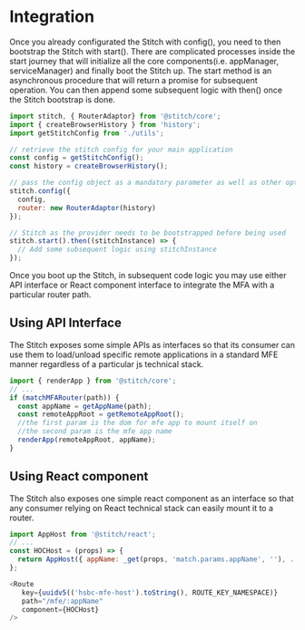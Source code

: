 # Integration

Once you already configurated the Stitch with config(), you need to then bootstrap the Stitch with start(). There are complicated processes inside the start journey that will initialize all the core components(i.e. appManager, serviceManager) and finally boot the Stitch up. The start method is an asynchronous procedure that will return a promise for subsequent operation. You can then append some subsequent logic with then() once the Stitch bootstrap is done.

```javascript
import stitch, { RouterAdaptor} from '@stitch/core';
import { createBrowserHistory } from 'history';
import getStitchConfig from './utils';

// retrieve the stitch config for your main application
const config = getStitchConfig(); 
const history = createBrowserHistory();

// pass the config object as a mandatory parameter as well as other optional objects
stitch.config({
  config,
  router: new RouterAdaptor(history) 
});

// Stitch as the provider needs to be bootstrapped before being used
stitch.start().then((stitchInstance) => {
  // Add some subsequent logic using stitchInstance
});
```

Once you boot up the Stitch, in subsequent code logic you may use either API interface or React component interface to integrate the MFA with a particular router path. 

## Using API Interface
The Stitch exposes some simple APIs as interfaces so that its consumer can use them to load/unload specific remote applications in a standard MFE manner regardless of a particular js technical stack. 

```javascript
import { renderApp } from '@stitch/core';
// ...
if (matchMFARouter(path)) {
  const appName = getAppName(path);
  const remoteAppRoot = getRemoteAppRoot();
  //the first param is the dom for mfe app to mount itself on
  //the second param is the mfe app name
  renderApp(remoteAppRoot, appName);
}
```

## Using React component
The Stitch also exposes one simple react component as an interface so that any consumer relying on React technical stack can easily mount it to a router.  
```javascript
import AppHost from '@stitch/react';
// ...
const HOCHost = (props) => {
  return AppHost({ appName: _get(props, 'match.params.appName', ''), ...props });
};

<Route
   key={uuidv5(('hsbc-mfe-host').toString(), ROUTE_KEY_NAMESPACE)}
   path="/mfe/:appName"
   component={HOCHost}
/>
```
